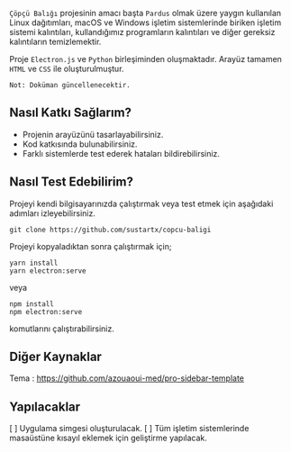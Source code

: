 `Çöpçü Balığı` projesinin amacı başta `Pardus` olmak üzere yaygın kullanılan Linux dağıtımları, macOS ve Windows işletim sistemlerinde biriken işletim sistemi kalıntıları, kullandığımız programların kalıntıları ve diğer gereksiz kalıntıların temizlemektir.

Proje `Electron.js` ve `Python` birleşiminden oluşmaktadır. Arayüz tamamen `HTML` ve `CSS` ile oluşturulmuştur.

    Not: Doküman güncellenecektir. 

## Nasıl Katkı Sağlarım?
- Projenin arayüzünü tasarlayabilirsiniz.
- Kod katkısında bulunabilirsiniz.
- Farklı sistemlerde test ederek hataları bildirebilirsiniz.

## Nasıl Test Edebilirim?
Projeyi kendi bilgisayarınızda çalıştırmak veya test etmek için aşağıdaki adımları izleyebilirsiniz.

    git clone https://github.com/sustartx/copcu-baligi

Projeyi kopyaladıktan sonra çalıştırmak için;

```
yarn install
yarn electron:serve
```
    
veya
    
```
npm install
npm electron:serve
```

komutlarını çalıştırabilirsiniz.

## Diğer Kaynaklar
Tema : https://github.com/azouaoui-med/pro-sidebar-template

## Yapılacaklar
[ ] Uygulama simgesi oluşturulacak.
[ ] Tüm işletim sistemlerinde masaüstüne kısayıl eklemek için geliştirme yapılacak.
